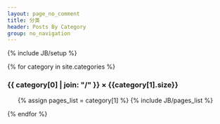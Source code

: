```yaml
---
layout: page_no_comment
title: 分类
header: Posts By Category
group: no_navigation
---
```

{% include JB/setup %}

<script>
$(function() {
    $( "#cat-accordion" ).accordion({
        collapsible: true,
        heightStyle: "content",
        active: false
    });
});
</script>

<div class="accordion-box" id="cat-accordion">
{% for category in site.categories %} 
  <h3 id="{{ category[0] }}-ref">{{ category[0] | join: "/" }} &times; {{category[1].size}}</h3>
  <div>
    <ul>
    {% assign pages_list = category[1] %}  
    {% include JB/pages_list %}
    </ul>
  </div>
{% endfor %}
</div>

